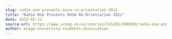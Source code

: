 ```yaml
---
slug: radio-one-presents-ousa-re-orientation-2012
title: "Radio One Presents OUSA Re-Orientation 2012"
date: 2012-05-22
source-url: https://www.scoop.co.nz/stories/CU1205/S00305/radio-one-presents-ousa-re-orientation-2012.htm
author: otago-university-students-association
---
```

